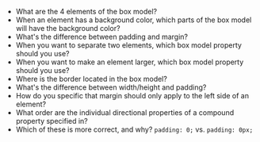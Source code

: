 * What are the 4 elements of the box model?
* When an element has a background color, which parts of the box model will have the background color?
* What's the difference between padding and margin?
* When you want to separate two elements, which box model property should you use?
* When you want to make an element larger, which box model property should you use?
* Where is the border located in the box model?
* What's the difference between width/height and padding?
* How do you specific that margin should only apply to the left side of an element?
* What order are the individual directional properties of a compound property specified in?
* Which of these is more correct, and why? `padding: 0;` vs. `padding: 0px;`
